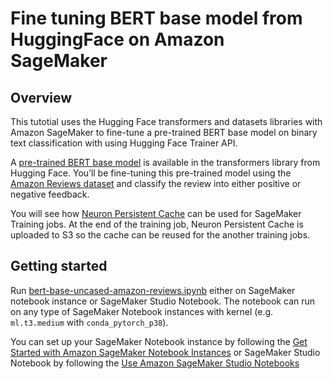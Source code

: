 # Fine tuning BERT base model from HuggingFace on Amazon SageMaker

## Overview

This tutotial uses the Hugging Face transformers and datasets libraries with Amazon SageMaker to fine-tune a pre-trained BERT base model on binary text classification with using Hugging Face Trainer API.

A [pre-trained BERT base model](https://huggingface.co/bert-base-uncased) is available in the transformers library from Hugging Face. You’ll be fine-tuning this pre-trained model using the [Amazon Reviews dataset](https://huggingface.co/datasets/amazon_reviews_multi) and classify the review into either positive or negative feedback.

You will see how [Neuron Persistent Cache](https://awsdocs-neuron.readthedocs-hosted.com/en/latest/general/arch/neuron-features/neuron-caching.html) can be used for SageMaker Training jobs. At the end of the training job, Neuron Persistent Cache is uploaded to S3 so the cache can be reused for the another training jobs.


## Getting started

Run [bert-base-uncased-amazon-reviews.ipynb](./bert-base-uncased-amazon-reviews.ipynb) either on SageMaker notebook instance or SageMaker Studio Notebook.
The notebook can run on any type of SageMaker Notebook instances with kernel (e.g. `ml.t3.medium` with `conda_pytorch_p38`).

You can set up your SageMaker Notebook instance by following the [Get Started with Amazon SageMaker Notebook Instances](https://docs.aws.amazon.com/sagemaker/latest/dg/gs-console.html) or SageMaker Studio Notebook by following the [Use Amazon SageMaker Studio Notebooks](https://docs.aws.amazon.com/sagemaker/latest/dg/notebooks.html)
